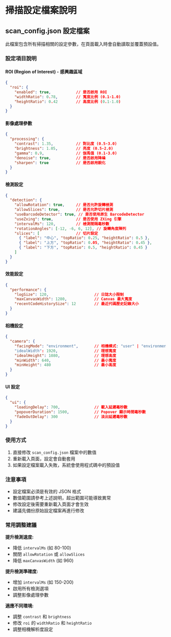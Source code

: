 # 掃描設定檔案說明

## scan_config.json 設定檔案

此檔案包含所有掃描相關的設定參數，在頁面載入時會自動讀取並覆蓋預設值。

### 設定項目說明

#### ROI (Region of Interest) - 感興趣區域
```json
{
  "roi": {
    "enabled": true,           // 是否啟用 ROI
    "widthRatio": 0.78,        // 寬度比例 (0.1-1.0)
    "heightRatio": 0.42        // 高度比例 (0.1-1.0)
  }
}
```

#### 影像處理參數
```json
{
  "processing": {
    "contrast": 1.35,          // 對比度 (0.5-3.0)
    "brightness": 1.05,        // 亮度 (0.5-2.0)
    "gamma": 0.9,              // 伽馬值 (0.1-3.0)
    "denoise": true,           // 是否啟用降噪
    "sharpen": true            // 是否啟用銳化
  }
}
```

#### 檢測設定
```json
{
  "detection": {
    "allowRotation": true,     // 是否允許旋轉檢測
    "allowSlices": true,       // 是否允許切片檢測
    "useBarcodeDetector": true, // 是否使用原生 BarcodeDetector
    "useZxing": true,          // 是否使用 ZXing 引擎
    "intervalMs": 120,         // 檢測間隔毫秒數
    "rotationAngles": [-12, -6, 6, 12], // 旋轉角度陣列
    "slices": [                // 切片設定
      { "label": "中心", "topRatio": 0.25, "heightRatio": 0.5 },
      { "label": "上方", "topRatio": 0.05, "heightRatio": 0.45 },
      { "label": "下方", "topRatio": 0.5, "heightRatio": 0.45 }
    ]
  }
}
```

#### 效能設定
```json
{
  "performance": {
    "logSize": 120,                    // 日誌大小限制
    "maxCanvasWidth": 1280,            // Canvas 最大寬度
    "recentCodeHistorySize": 12        // 最近代碼歷史記錄大小
  }
}
```

#### 相機設定
```json
{
  "camera": {
    "facingMode": "environment",       // 相機模式: "user" | "environment"
    "idealWidth": 1920,                // 理想寬度
    "idealHeight": 1080,               // 理想高度
    "minWidth": 640,                   // 最小寬度
    "minHeight": 480                   // 最小高度
  }
}
```

#### UI 設定
```json
{
  "ui": {
    "loadingDelay": 700,               // 載入延遲毫秒數
    "popoverDuration": 1500,           // Popover 顯示時間毫秒數
    "fadeOutDelay": 300                // 淡出延遲毫秒數
  }
}
```

### 使用方式

1. 直接修改 `scan_config.json` 檔案中的數值
2. 重新載入頁面，設定會自動套用
3. 如果設定檔案載入失敗，系統會使用程式碼中的預設值

### 注意事項

- 設定檔案必須是有效的 JSON 格式
- 數值範圍請參考上述說明，超出範圍可能導致異常
- 修改設定後需要重新載入頁面才會生效
- 建議先備份原始設定檔案再進行修改

### 常用調整建議

**提升檢測速度:**
- 降低 `intervalMs` (如 80-100)
- 關閉 `allowRotation` 或 `allowSlices`
- 降低 `maxCanvasWidth` (如 960)

**提升檢測準確度:**
- 增加 `intervalMs` (如 150-200)
- 啟用所有檢測選項
- 調整影像處理參數

**適應不同環境:**
- 調整 `contrast` 和 `brightness`
- 修改 `roi` 的 `widthRatio` 和 `heightRatio`
- 調整相機解析度設定